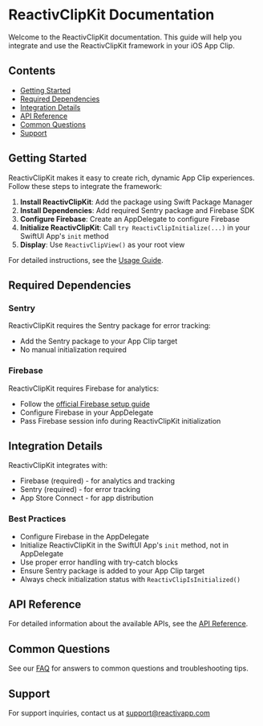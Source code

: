 # ReactivClipKit Documentation

Welcome to the ReactivClipKit documentation. This guide will help you integrate and use the ReactivClipKit framework in your iOS App Clip.

## Contents

- [Getting Started](#getting-started)
- [Required Dependencies](#required-dependencies)
- [Integration Details](#integration-details)
- [API Reference](#api-reference)
- [Common Questions](#common-questions)
- [Support](#support)

## Getting Started

ReactivClipKit makes it easy to create rich, dynamic App Clip experiences. Follow these steps to integrate the framework:

1. **Install ReactivClipKit**: Add the package using Swift Package Manager
2. **Install Dependencies**: Add required Sentry package and Firebase SDK
3. **Configure Firebase**: Create an AppDelegate to configure Firebase
4. **Initialize ReactivClipKit**: Call `try ReactivClipInitialize(...)` in your SwiftUI App's `init` method
5. **Display**: Use `ReactivClipView()` as your root view

For detailed instructions, see the [Usage Guide](./Usage.md).

## Required Dependencies

### Sentry
ReactivClipKit requires the Sentry package for error tracking:
- Add the Sentry package to your App Clip target
- No manual initialization required

### Firebase
ReactivClipKit requires Firebase for analytics:
- Follow the [official Firebase setup guide](https://firebase.google.com/docs/ios/setup)
- Configure Firebase in your AppDelegate
- Pass Firebase session info during ReactivClipKit initialization

## Integration Details

ReactivClipKit integrates with:

- Firebase (required) - for analytics and tracking
- Sentry (required) - for error tracking
- App Store Connect - for app distribution

### Best Practices

- Configure Firebase in the AppDelegate
- Initialize ReactivClipKit in the SwiftUI App's `init` method, not in AppDelegate
- Use proper error handling with try-catch blocks
- Ensure Sentry package is added to your App Clip target
- Always check initialization status with `ReactivClipIsInitialized()`

## API Reference

For detailed information about the available APIs, see the [API Reference](./API.md).

## Common Questions

See our [FAQ](./FAQ.md) for answers to common questions and troubleshooting tips.

## Support

For support inquiries, contact us at support@reactivapp.com 